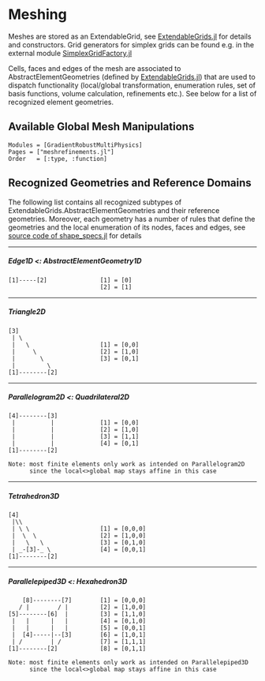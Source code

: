 
# Meshing

Meshes are stored as an ExtendableGrid, see [ExtendableGrids.jl](https://github.com/j-fu/ExtendableGrids.jl) for details and constructors.
Grid generators for simplex grids can be found e.g. in the external module [SimplexGridFactory.jl](https://github.com/j-fu/SimplexGridFactory.jl)

Cells, faces and edges of the mesh are associated to AbstractElementGeometries (defined by [ExtendableGrids.jl](https://github.com/j-fu/ExtendableGrids.jl)) that are used to dispatch functionality (local/global transformation, enumeration rules, set of basis functions, volume calculation, refinements etc.). See below for a list of recognized element geometries.


## Available Global Mesh Manipulations

```@autodocs
Modules = [GradientRobustMultiPhysics]
Pages = ["meshrefinements.jl"]
Order   = [:type, :function]
```


## Recognized Geometries and Reference Domains

The following list contains all recognized subtypes of ExtendableGrids.AbstractElementGeometries and their reference geometries.
Moreover, each geometry has a number of rules that define the geometries and the local enumeration of its nodes, faces and edges,
see [source code of shape_specs.jl](https://github.com/chmerdon/GradientRobustMultiPhysics.jl/blob/master/src/shape_specs.jl) for details

----
##### Edge1D <: AbstractElementGeometry1D

    [1]-----[2]               [1] = [0]
                              [2] = [1]

----
##### Triangle2D
    
    [3]                 
     | \   
     |   \                    [1] = [0,0]
     |     \                  [2] = [1,0]
     |       \                [3] = [0,1]
     |         \ 
    [1]--------[2]
            
----
##### Parallelogram2D <: Quadrilateral2D

    [4]--------[3]               
     |          |             [1] = [0,0]
     |          |             [2] = [1,0]
     |          |             [3] = [1,1]
     |          |             [4] = [0,1]
    [1]--------[2]

    Note: most finite elements only work as intended on Parallelogram2D
          since the local<>global map stays affine in this case


----
##### Tetrahedron3D

    [4]                 
     |\\   
     | \ \                    [1] = [0,0,0]
     |  \  \                  [2] = [1,0,0]
     |   \   \                [3] = [0,1,0]
     | _-[3]-_ \              [4] = [0,0,1]
    [1]--------[2]


----
##### Parallelepiped3D <: Hexahedron3D
                         
        [8]--------[7]        [1] = [0,0,0]
       / |        / |         [2] = [1,0,0]
    [5]--------[6]  |         [3] = [1,1,0]
     |   |      |   |         [4] = [0,1,0]
     |   |      |   |         [5] = [0,0,1]
     |  [4]-----|--[3]        [6] = [1,0,1]
     | /        | /           [7] = [1,1,1]
    [1]--------[2]            [8] = [0,1,1]

    Note: most finite elements only work as intended on Parallelepiped3D
          since the local<>global map stays affine in this case
